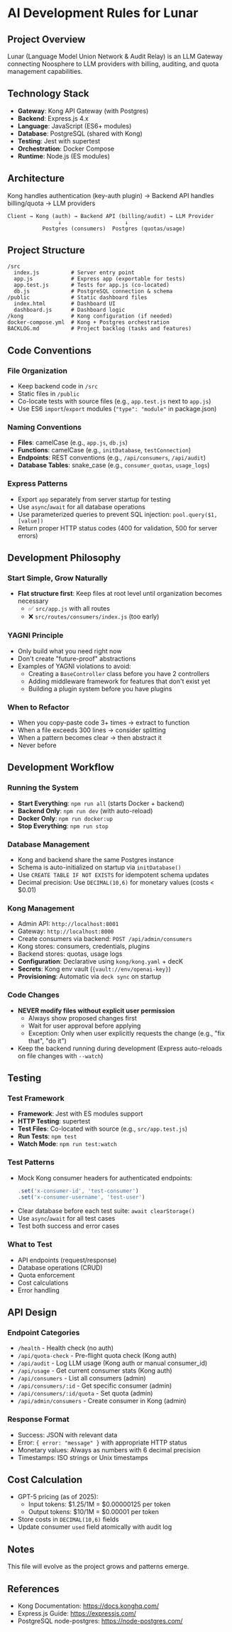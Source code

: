 # AI Development Rules for Lunar

## Project Overview
Lunar (Language Model Union Network & Audit Relay) is an LLM Gateway connecting Noosphere to LLM providers with billing, auditing, and quota management capabilities.

## Technology Stack
- **Gateway**: Kong API Gateway (with Postgres)
- **Backend**: Express.js 4.x
- **Language**: JavaScript (ES6+ modules)
- **Database**: PostgreSQL (shared with Kong)
- **Testing**: Jest with supertest
- **Orchestration**: Docker Compose
- **Runtime**: Node.js (ES modules)

## Architecture
Kong handles authentication (key-auth plugin) → Backend API handles billing/quota → LLM providers

```
Client → Kong (auth) → Backend API (billing/audit) → LLM Provider
                ↓                    ↓
           Postgres (consumers)  Postgres (quotas/usage)
```

## Project Structure

```
/src
  index.js          # Server entry point
  app.js            # Express app (exportable for tests)
  app.test.js       # Tests for app.js (co-located)
  db.js             # PostgreSQL connection & schema
/public             # Static dashboard files
  index.html        # Dashboard UI
  dashboard.js      # Dashboard logic
/kong               # Kong configuration (if needed)
docker-compose.yml  # Kong + Postgres orchestration
BACKLOG.md          # Project backlog (tasks and features)
```

## Code Conventions

### File Organization
- Keep backend code in `/src`
- Static files in `/public`
- Co-locate tests with source files (e.g., `app.test.js` next to `app.js`)
- Use ES6 `import`/`export` modules (`"type": "module"` in package.json)

### Naming Conventions
- **Files**: camelCase (e.g., `app.js`, `db.js`)
- **Functions**: camelCase (e.g., `initDatabase`, `testConnection`)
- **Endpoints**: REST conventions (e.g., `/api/consumers`, `/api/audit`)
- **Database Tables**: snake_case (e.g., `consumer_quotas`, `usage_logs`)

### Express Patterns
- Export `app` separately from server startup for testing
- Use `async`/`await` for all database operations
- Use parameterized queries to prevent SQL injection: `pool.query($1, [value])`
- Return proper HTTP status codes (400 for validation, 500 for server errors)

## Development Philosophy

### Start Simple, Grow Naturally
- **Flat structure first**: Keep files at root level until organization becomes necessary
  - ✅ `src/app.js` with all routes
  - ❌ `src/routes/consumers/index.js` (too early)

### YAGNI Principle
- Only build what you need right now
- Don't create "future-proof" abstractions
- Examples of YAGNI violations to avoid:
  - Creating a `BaseController` class before you have 2 controllers
  - Adding middleware framework for features that don't exist yet
  - Building a plugin system before you have plugins

### When to Refactor
- When you copy-paste code 3+ times → extract to function
- When a file exceeds 300 lines → consider splitting
- When a pattern becomes clear → then abstract it
- Never before

## Development Workflow

### Running the System
- **Start Everything**: `npm run all` (starts Docker + backend)
- **Backend Only**: `npm run dev` (with auto-reload)
- **Docker Only**: `npm run docker:up`
- **Stop Everything**: `npm run stop`

### Database Management
- Kong and backend share the same Postgres instance
- Schema is auto-initialized on startup via `initDatabase()`
- Use `CREATE TABLE IF NOT EXISTS` for idempotent schema updates
- Decimal precision: Use `DECIMAL(10,6)` for monetary values (costs < $0.01)

### Kong Management
- Admin API: `http://localhost:8001`
- Gateway: `http://localhost:8000`
- Create consumers via backend: `POST /api/admin/consumers`
- Kong stores: consumers, credentials, plugins
- Backend stores: quotas, usage logs
- **Configuration**: Declarative using `kong/kong.yaml` + decK
- **Secrets**: Kong env vault (`{vault://env/openai-key}`)
- **Provisioning**: Automatic via `deck sync` on startup

### Code Changes
- **NEVER modify files without explicit user permission**
  - Always show proposed changes first
  - Wait for user approval before applying
  - Exception: Only when user explicitly requests the change (e.g., "fix that", "do it")
- Keep the backend running during development (Express auto-reloads on file changes with `--watch`)

## Testing

### Test Framework
- **Framework**: Jest with ES modules support
- **HTTP Testing**: supertest
- **Test Files**: Co-located with source (e.g., `src/app.test.js`)
- **Run Tests**: `npm test`
- **Watch Mode**: `npm run test:watch`

### Test Patterns
- Mock Kong consumer headers for authenticated endpoints:
  ```javascript
  .set('x-consumer-id', 'test-consumer')
  .set('x-consumer-username', 'test-user')
  ```
- Clear database before each test suite: `await clearStorage()`
- Use `async`/`await` for all test cases
- Test both success and error cases

### What to Test
- API endpoints (request/response)
- Database operations (CRUD)
- Quota enforcement
- Cost calculations
- Error handling

## API Design

### Endpoint Categories
- `/health` - Health check (no auth)
- `/api/quota-check` - Pre-flight quota check (Kong auth)
- `/api/audit` - Log LLM usage (Kong auth or manual consumer_id)
- `/api/usage` - Get current consumer stats (Kong auth)
- `/api/consumers` - List all consumers (admin)
- `/api/consumers/:id` - Get specific consumer (admin)
- `/api/consumers/:id/quota` - Set quota (admin)
- `/api/admin/consumers` - Create consumer in Kong (admin)

### Response Format
- Success: JSON with relevant data
- Error: `{ error: "message" }` with appropriate HTTP status
- Monetary values: Always as numbers with 6 decimal precision
- Timestamps: ISO strings or Unix timestamps

## Cost Calculation
- GPT-5 pricing (as of 2025):
  - Input tokens: $1.25/1M = $0.00000125 per token
  - Output tokens: $10/1M = $0.00001 per token
- Store costs in `DECIMAL(10,6)` fields
- Update consumer `used` field atomically with audit log

## Notes
This file will evolve as the project grows and patterns emerge.

## References
- Kong Documentation: https://docs.konghq.com/
- Express.js Guide: https://expressjs.com/
- PostgreSQL node-postgres: https://node-postgres.com/
